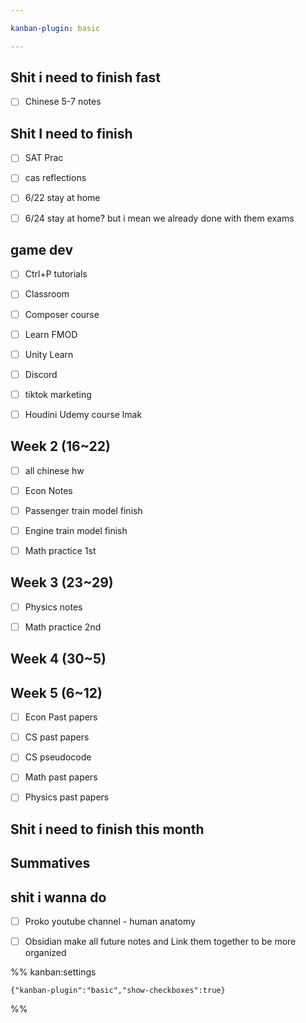```yaml
---

kanban-plugin: basic

---
```


## Shit i need to finish fast

- [ ] Chinese 5-7 notes


## Shit I need to finish

- [ ] SAT Prac
- [ ] cas reflections
- [ ] 6/22 stay at home
- [ ] 6/24 stay at home? but i mean we already done with them exams


## game dev

- [ ] Ctrl+P tutorials
- [ ] Classroom
- [ ] Composer course
- [ ] Learn FMOD
- [ ] Unity Learn
- [ ] Discord
- [ ] tiktok marketing
- [ ] Houdini Udemy course lmak


## Week 2 (16~22)

- [ ] all chinese hw
- [ ] Econ Notes
- [ ] Passenger train model finish
- [ ] Engine train model finish
- [ ] Math practice 1st


## Week 3 (23~29)

- [ ] Physics notes
- [ ] Math practice 2nd


## Week 4 (30~5)



## Week 5 (6~12)

- [ ] Econ Past papers
- [ ] CS past papers
- [ ] CS pseudocode
- [ ] Math past papers
- [ ] Physics past papers


## Shit i need to finish this month



## Summatives



## shit i wanna do

- [ ] Proko youtube channel - human anatomy
- [ ] Obsidian make all future notes and Link them together to be more organized




%% kanban:settings
```
{"kanban-plugin":"basic","show-checkboxes":true}
```
%%